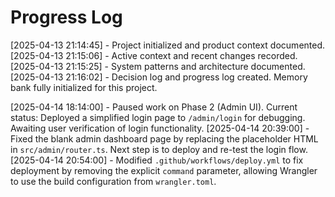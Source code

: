 # Progress Log

[2025-04-13 21:14:45] - Project initialized and product context documented.
[2025-04-13 21:15:06] - Active context and recent changes recorded.
[2025-04-13 21:15:25] - System patterns and architecture documented.
[2025-04-13 21:16:02] - Decision log and progress log created. Memory bank fully initialized for this project.

[2025-04-14 18:14:00] - Paused work on Phase 2 (Admin UI). Current status: Deployed a simplified login page to `/admin/login` for debugging. Awaiting user verification of login functionality.
[2025-04-14 20:39:00] - Fixed the blank admin dashboard page by replacing the placeholder HTML in `src/admin/router.ts`. Next step is to deploy and re-test the login flow.
[2025-04-14 20:54:00] - Modified `.github/workflows/deploy.yml` to fix deployment by removing the explicit `command` parameter, allowing Wrangler to use the build configuration from `wrangler.toml`.